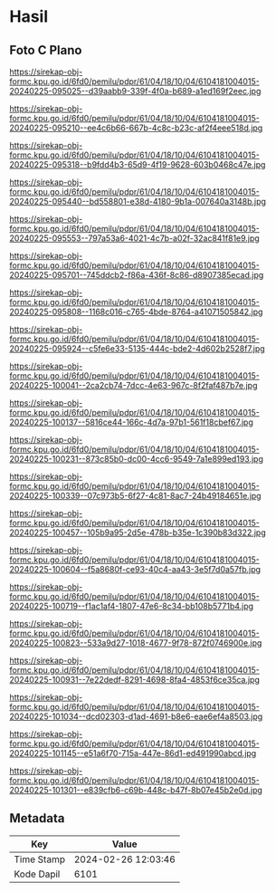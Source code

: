 # Hasil

## Foto C Plano

https://sirekap-obj-formc.kpu.go.id/6fd0/pemilu/pdpr/61/04/18/10/04/6104181004015-20240225-095025--d39aabb9-339f-4f0a-b689-a1ed169f2eec.jpg

https://sirekap-obj-formc.kpu.go.id/6fd0/pemilu/pdpr/61/04/18/10/04/6104181004015-20240225-095210--ee4c6b66-667b-4c8c-b23c-af2f4eee518d.jpg

https://sirekap-obj-formc.kpu.go.id/6fd0/pemilu/pdpr/61/04/18/10/04/6104181004015-20240225-095318--b9fdd4b3-65d9-4f19-9628-603b0468c47e.jpg

https://sirekap-obj-formc.kpu.go.id/6fd0/pemilu/pdpr/61/04/18/10/04/6104181004015-20240225-095440--bd558801-e38d-4180-9b1a-007640a3148b.jpg

https://sirekap-obj-formc.kpu.go.id/6fd0/pemilu/pdpr/61/04/18/10/04/6104181004015-20240225-095553--797a53a6-4021-4c7b-a02f-32ac841f81e9.jpg

https://sirekap-obj-formc.kpu.go.id/6fd0/pemilu/pdpr/61/04/18/10/04/6104181004015-20240225-095701--745ddcb2-f86a-436f-8c86-d8907385ecad.jpg

https://sirekap-obj-formc.kpu.go.id/6fd0/pemilu/pdpr/61/04/18/10/04/6104181004015-20240225-095808--1168c016-c765-4bde-8764-a41071505842.jpg

https://sirekap-obj-formc.kpu.go.id/6fd0/pemilu/pdpr/61/04/18/10/04/6104181004015-20240225-095924--c5fe6e33-5135-444c-bde2-4d602b2528f7.jpg

https://sirekap-obj-formc.kpu.go.id/6fd0/pemilu/pdpr/61/04/18/10/04/6104181004015-20240225-100041--2ca2cb74-7dcc-4e63-967c-8f2faf487b7e.jpg

https://sirekap-obj-formc.kpu.go.id/6fd0/pemilu/pdpr/61/04/18/10/04/6104181004015-20240225-100137--5816ce44-166c-4d7a-97b1-561f18cbef67.jpg

https://sirekap-obj-formc.kpu.go.id/6fd0/pemilu/pdpr/61/04/18/10/04/6104181004015-20240225-100231--873c85b0-dc00-4cc6-9549-7a1e899ed193.jpg

https://sirekap-obj-formc.kpu.go.id/6fd0/pemilu/pdpr/61/04/18/10/04/6104181004015-20240225-100339--07c973b5-6f27-4c81-8ac7-24b49184651e.jpg

https://sirekap-obj-formc.kpu.go.id/6fd0/pemilu/pdpr/61/04/18/10/04/6104181004015-20240225-100457--105b9a95-2d5e-478b-b35e-1c390b83d322.jpg

https://sirekap-obj-formc.kpu.go.id/6fd0/pemilu/pdpr/61/04/18/10/04/6104181004015-20240225-100604--f5a8680f-ce93-40c4-aa43-3e5f7d0a57fb.jpg

https://sirekap-obj-formc.kpu.go.id/6fd0/pemilu/pdpr/61/04/18/10/04/6104181004015-20240225-100719--f1ac1af4-1807-47e6-8c34-bb108b5771b4.jpg

https://sirekap-obj-formc.kpu.go.id/6fd0/pemilu/pdpr/61/04/18/10/04/6104181004015-20240225-100823--533a9d27-1018-4677-9f78-872f0746900e.jpg

https://sirekap-obj-formc.kpu.go.id/6fd0/pemilu/pdpr/61/04/18/10/04/6104181004015-20240225-100931--7e22dedf-8291-4698-8fa4-4853f6ce35ca.jpg

https://sirekap-obj-formc.kpu.go.id/6fd0/pemilu/pdpr/61/04/18/10/04/6104181004015-20240225-101034--dcd02303-d1ad-4691-b8e6-eae6ef4a8503.jpg

https://sirekap-obj-formc.kpu.go.id/6fd0/pemilu/pdpr/61/04/18/10/04/6104181004015-20240225-101145--e51a6f70-715a-447e-86d1-ed491990abcd.jpg

https://sirekap-obj-formc.kpu.go.id/6fd0/pemilu/pdpr/61/04/18/10/04/6104181004015-20240225-101301--e839cfb6-c69b-448c-b47f-8b07e45b2e0d.jpg


## Metadata

| Key        | Value               |
| ---------- | ------------------- |
| Time Stamp | 2024-02-26 12:03:46 |
| Kode Dapil | 6101                |



